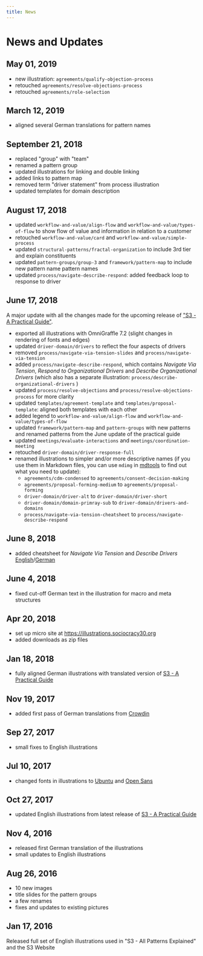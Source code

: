 ```yaml
---
title: News
---
```


# News and Updates

## May 01, 2019

* new illustration: `agreements/qualify-objection-process`
* retouched `agreements/resolve-objections-process`
* retouched  `agreements/role-selection`

## March 12, 2019

* aligned several German translations for pattern names

## September 21, 2018

* replaced "group" with "team"
* renamed a pattern group
* updated illustrations for linking and double linking
* added links to pattern map
* removed term "driver statement" from process illustration
* updated templates for domain description

## August 17, 2018

* updated `workflow-and-value/align-flow` and `workflow-and-value/types-of-flow` to show flow of value and information in relation to a customer
* retouched `workflow-and-value/card` and `workflow-and-value/simple-process`
*  updated `structural-patterns/fractal-organization`  to include 3rd tier and explain constituents
* updated  `pattern-groups/group-3`  and `framework/pattern-map` to include new pattern name  pattern names
*  updated `process/navigate-describe-respond`: added feedback loop to response to driver
## June 17, 2018 

A major update with all the changes made for the upcoming release of ["S3 - A Practical Guide"](https://sociocracy30.org/guide).

* exported all illustrations with OmniGraffle 7.2 (slight changes in rendering of fonts and edges)
* updated `driver-domain/drivers` to reflect the four aspects of drivers
 * removed `process/navigate-via-tension-slides` and `process/navigate-via-tension`
* added `process/navigate-describe-respond`, which contains _Navigate Via Tension_, _Respond to Organizational Drivers_ and _Describe Organizational Drivers_ (which also has a separate illustration: `process/describe-organizational-drivers` )
* updated `process/resolve-objections` and `process/resolve-objections-process` for more clarity
* updated `templates/agreement-template` and `templates/proposal-template`: aligned both templates with each other
* added legend to `workflow-and-value/align-flow` and `workflow-and-value/types-of-flow`
* updated `framework/pattern-map` and `pattern-groups` with new patterns and renamed patterns from the June update of the practical guide
* updated `meetings/evaluate-interactions` and `meetings/coordination-meeting`
* retouched `driver-domain/driver-response-full` 
* renamed illustrations to simpler and/or more descriptive names (if you use them in Markdown files, you can use `mdimg` in [mdtools](https://github.com/bboc/mdtools) to find out what you need to update):
    - `agreements/cdm-condensed` to `agreements/consent-decision-making`
    - `agreements/proposal-forming-medium` to `agreements/proposal-forming`
    - `driver-domain/driver-alt` to `driver-domain/driver-short`
    - `driver-domain/domain-primray-sub` to `driver-domain/drivers-and-domains`
    - `process/navigate-via-tension-cheatsheet` to `process/navigate-describe-respond`

## June 8, 2018

* added cheatsheet for _Navigate Via Tension_ and _Describe Drivers_ [English](http://illustrations.sociocracy30.org/img/en/process/navigate-via-tension-cheatsheet.png)/[German](http://illustrations.sociocracy30.org/img/de/process/navigate-via-tension-cheatsheet.png)

## June 4, 2018

* fixed cut-off German text in the illustration for macro and meta structures

## Apr 20, 2018

* set up micro site at <https://illustrations.sociocracy30.org>
* added downloads as zip files

## Jan 18, 2018

* fully aligned German illustrations with translated version of [S3 - A Practical Guide](https://sociocracy30.org/guide)


## Nov 19, 2017

* added first pass of German translations from [Crowdin](https://crowdin.com/project/sociocracy-30-illustrations)

## Sep 27, 2017

* small fixes to English illustrations

## Jul 10, 2017

* changed fonts in illustrations to [Ubuntu](https://fonts.google.com/specimen/Ubuntu) and [Open Sans](https://fonts.google.com/specimen/Open+Sans)

## Oct 27, 2017

* updated English illustrations from latest release of [S3 - A Practical Guide](https://sociocracy30.org/guide)

## Nov 4, 2016 

* released first German translation of the illustrations
* small updates to English illustrations


## Aug 26, 2016

* 10 new images
* title slides for the pattern groups
* a few renames
* fixes and updates to existing pictures


## Jan 17, 2016

Released full set of English illustrations used in "S3 - All Patterns Explained" and the S3 Website
